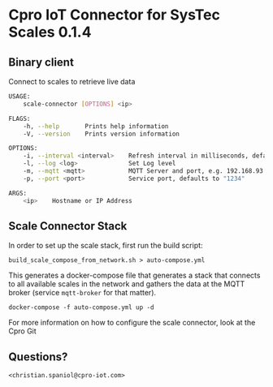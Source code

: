 # Cpro IoT Connector for SysTec Scales 0.1.4

## Binary client

Connect to scales to retrieve live data

```sh
USAGE:
    scale-connector [OPTIONS] <ip>

FLAGS:
    -h, --help       Prints help information
    -V, --version    Prints version information

OPTIONS:
    -i, --interval <interval>    Refresh interval in milliseconds, defaults to 1000 (1 second)
    -l, --log <log>              Set Log level
    -m, --mqtt <mqtt>            MQTT Server and port, e.g. 192.168.93.97:1500
    -p, --port <port>            Service port, defaults to "1234"

ARGS:
    <ip>    Hostname or IP Address
```

## Scale Connector Stack

In order to set up the scale stack, first run the build script:

`build_scale_compose_from_network.sh > auto-compose.yml`

This generates a docker-compose file that generates a stack that connects to all available scales in the network and gathers the data at the MQTT broker (service `mqtt-broker` for that matter).

`docker-compose -f auto-compose.yml up -d`

For more information on how to configure the scale connector, look at the Cpro Git

## Questions?

`<christian.spaniol@cpro-iot.com>`
